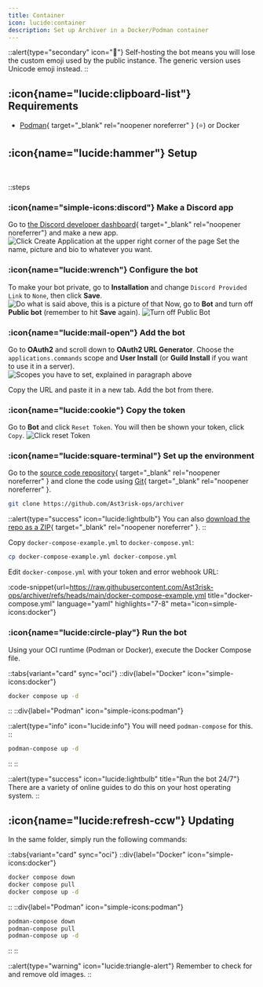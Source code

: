 ```yaml
---
title: Container
icon: lucide:container
description: Set up Archiver in a Docker/Podman container
---
```


::alert{type="secondary" icon="👤"}
Self-hosting the bot means you will lose the custom emoji used by the public instance. The generic version uses Unicode emoji instead.
::

## :icon{name="lucide:clipboard-list"} Requirements

- [Podman](https://podman.io){ target="_blank" rel="noopener noreferrer" } (⭐) or Docker

## :icon{name="lucide:hammer"} Setup
<br>

::steps
### :icon{name="simple-icons:discord"} Make a Discord app
Go to [the Discord developer dashboard](https://discord.com/developers/applications){ target="_blank" rel="noopener noreferrer"} and make a new app.
![Click Create Application at the upper right corner of the page](/assets/img/makinganapp.png)
Set the name, picture and bio to whatever you want.
### :icon{name="lucide:wrench"} Configure the bot
To make your bot private, go to **Installation** and change `Discord Provided Link` to `None`, then click **Save**.
![Do what is said above, this is a picture of that](/assets/img/installationurl.png)
Now, go to **Bot** and turn off **Public bot** (remember to hit **Save** again).
![Turn off Public Bot](/assets/img/publicbot.png)
### :icon{name="lucide:mail-open"} Add the bot
Go to **OAuth2** and scroll down to **OAuth2 URL Generator**. Choose the `applications.commands` scope and **User Install** (or **Guild Install** if you want to use it in a server).
![Scopes you have to set, explained in paragraph above](/assets/img/scopes.png)

Copy the URL and paste it in a new tab. Add the bot from there.
### :icon{name="lucide:cookie"} Copy the token
Go to **Bot** and click `Reset Token`. You will then be shown your token, click `Copy`.
![Click reset Token](/assets/img/token.png)
### :icon{name="lucide:square-terminal"} Set up the environment
Go to the [source code repository](https://github.com/Ast3risk-ops/archiver){ target="_blank" rel="noopener noreferrer" } and clone the code using [Git](https://git-scm.com){ target="_blank" rel="noopener noreferrer" }.

```sh
git clone https://github.com/Ast3risk-ops/archiver
```

::alert{type="success" icon="lucide:lightbulb"}
You can also [download the repo as a ZIP](https://github.com/Ast3risk-ops/archiver/archive/refs/heads/main.zip){ target="_blank" rel="noopener noreferrer" }.
::

Copy `docker-compose-example.yml` to `docker-compose.yml`:
```sh
cp docker-compose-example.yml docker-compose.yml
```

Edit `docker-compose.yml` with your token and error webhook URL:

:code-snippet{url=https://raw.githubusercontent.com/Ast3risk-ops/archiver/refs/heads/main/docker-compose-example.yml title="docker-compose.yml" language="yaml" highlights="7-8" meta="icon=simple-icons:docker"}

### :icon{name="lucide:circle-play"} Run the bot
Using your OCI runtime (Podman or Docker), execute the Docker Compose file.

::tabs{variant="card" sync="oci"}
  ::div{label="Docker" icon="simple-icons:docker"}
  ```sh
  docker compose up -d
  ```
  ::
  ::div{label="Podman" icon="simple-icons:podman"}

  ::alert{type="info" icon="lucide:info"}
  You will need `podman-compose` for this.
  ::

  ```sh
  podman-compose up -d
  ```
  ::
::

::alert{type="success" icon="lucide:lightbulb" title="Run the bot 24/7"}
There are a variety of online guides to do this on your host operating system.
::

## :icon{name="lucide:refresh-ccw"} Updating

In the same folder, simply run the following commands:

::tabs{variant="card" sync="oci"}
  ::div{label="Docker" icon="simple-icons:docker"}
  ```sh
  docker compose down
  docker compose pull
  docker compose up -d
  ```
  ::
  ::div{label="Podman" icon="simple-icons:podman"}
  ```sh
  podman-compose down
  podman-compose pull
  podman-compose up -d
  ```
  ::
::

  ::alert{type="warning" icon="lucide:triangle-alert"}
  Remember to check for and remove old images.
  ::